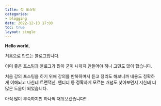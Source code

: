 ```yaml
---
title: 첫 포스팅
categories:
- blogging
date: 2022-12-13 17:00
toc: true
layout: single
---
```


**Hello world**, 

처음으로 만드는 블로그입니다.


이미 좋은 포스팅과 블로그가 많아 굳이 나까지 만들어야 하나 고민도 많이 했습니다.

처음 강의 포스팅을 하기 위해 강의를 반복하며서 듣고 정리도 해보니까 내용도 정확하게 이해되고 나한테 트랜잭션, 엔티티 등 정확하게 모르는 개념도 찾아보면서 저한테 더 많은 도움이 되었습니다.


아직 많이 부족하지만 하나씩 채워보겠습니다!!